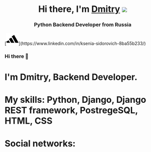 <h1 align="center">Hi there, I'm <a href="https://github.com/DoDmAnat" target="_blank">Dmitry</a> 
<img src="https://github.com/blackcater/blackcater/raw/main/images/Hi.gif" height="32"/></h1>
<h3 align="center">Python Backend Developer from Russia</h3>
[<img src='https://github.com/simple-icons/simple-icons/blob/develop/icons/adidas.svg' alt='linkedin' height='40'>](https://www.linkedin.com/in/ksenia-sidorovich-8ba55b233/)

### Hi there 👋

# I'm Dmitry, Backend Developer.
# My skills: Python, Django, Django REST framework, PostregeSQL, HTML, CSS

# Social networks: 
